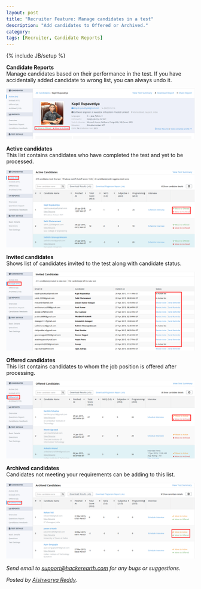 ```yaml
---
layout: post
title: "Recruiter Feature: Manage candidates in a test"
description: "Add candidates to Offered or Archived."
category:
tags: [Recruiter, Candidate Reports]
---
```

{% include JB/setup %}

**Candidate Reports**
<br>Manage candidates based on their performance in the test. If you have accidentally added
candidate to wrong list, you can always undo it.

<img src="/images/candidate-actions.png" />

**Active candidates**
<br>This list contains candidates who have completed the test and yet to be processed.

<img src="/images/active.png" />

**Invited candidates**
<br>Shows list of candidates invited to the test along with candidate status.

<img src="/images/invited.png" />

**Offered candidates**
<br>This list contains candidates to whom the job position is offered after processing. 

<img src="/images/offered.png" />

**Archived candidates**
<br>Candidates not meeting your requirements can be adding to this list.

<img src="/images/archived.png" />


*Send email to support@hackerearth.com for any bugs or suggestions.*

*Posted by [Aishwarya Reddy](http://hck.re/areddy).*